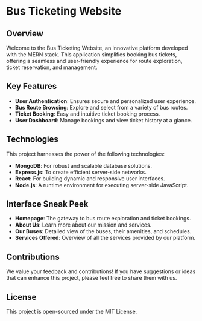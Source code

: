 # Bus Ticketing Website

## Overview
Welcome to the Bus Ticketing Website, an innovative platform developed with the MERN stack. This application simplifies booking bus tickets, offering a seamless and user-friendly experience for route exploration, ticket reservation, and management.

## Key Features
- **User Authentication**: Ensures secure and personalized user experience.
- **Bus Route Browsing**: Explore and select from a variety of bus routes.
- **Ticket Booking**: Easy and intuitive ticket booking process.
- **User Dashboard**: Manage bookings and view ticket history at a glance.

## Technologies
This project harnesses the power of the following technologies:
- **MongoDB**: For robust and scalable database solutions.
- **Express.js**: To create efficient server-side networks.
- **React**: For building dynamic and responsive user interfaces.
- **Node.js**: A runtime environment for executing server-side JavaScript.

## Interface Sneak Peek
- **Homepage**: The gateway to bus route exploration and ticket bookings.
- **About Us**: Learn more about our mission and services.
- **Our Buses**: Detailed view of the buses, their amenities, and schedules.
- **Services Offered**: Overview of all the services provided by our platform.

## Contributions
We value your feedback and contributions! If you have suggestions or ideas that can enhance this project, please feel free to share them with us.

## License
This project is open-sourced under the MIT License.
